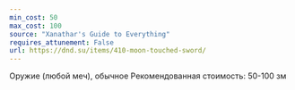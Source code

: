 ```yaml
---
min_cost: 50
max_cost: 100
source: "Xanathar's Guide to Everything"
requires_attunement: False
url: https://dnd.su/items/410-moon-touched-sword/
---
```


Оружие (любой меч), обычное
Рекомендованная стоимость: 50-100 зм